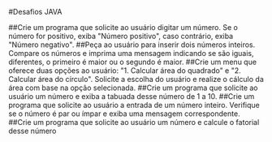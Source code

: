 #Desafios JAVA

##Crie um programa que solicite ao usuário digitar um número. Se o número for positivo, exiba "Número positivo", caso contrário, exiba "Número negativo".
##Peça ao usuário para inserir dois números inteiros. Compare os números e imprima uma mensagem indicando se são iguais, diferentes, o primeiro é maior ou o segundo é maior.
##Crie um menu que oferece duas opções ao usuário: "1. Calcular área do quadrado" e "2. Calcular área do círculo". Solicite a escolha do usuário e realize o cálculo da área com base na opção selecionada.
##Crie um programa que solicite ao usuário um número e exiba a tabuada desse número de 1 a 10.
##Crie um programa que solicite ao usuário a entrada de um número inteiro. Verifique se o número é par ou ímpar e exiba uma mensagem correspondente.
##Crie um programa que solicite ao usuário um número e calcule o fatorial desse número
